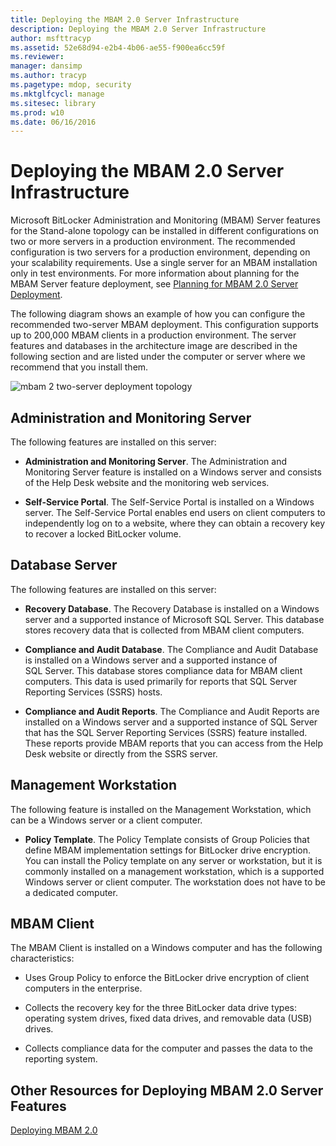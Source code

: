 ```yaml
---
title: Deploying the MBAM 2.0 Server Infrastructure
description: Deploying the MBAM 2.0 Server Infrastructure
author: msfttracyp
ms.assetid: 52e68d94-e2b4-4b06-ae55-f900ea6cc59f
ms.reviewer: 
manager: dansimp
ms.author: tracyp
ms.pagetype: mdop, security
ms.mktglfcycl: manage
ms.sitesec: library
ms.prod: w10
ms.date: 06/16/2016
---
```



# Deploying the MBAM 2.0 Server Infrastructure


Microsoft BitLocker Administration and Monitoring (MBAM) Server features for the Stand-alone topology can be installed in different configurations on two or more servers in a production environment. The recommended configuration is two servers for a production environment, depending on your scalability requirements. Use a single server for an MBAM installation only in test environments. For more information about planning for the MBAM Server feature deployment, see [Planning for MBAM 2.0 Server Deployment](planning-for-mbam-20-server-deployment-mbam-2.md).

The following diagram shows an example of how you can configure the recommended two-server MBAM deployment. This configuration supports up to 200,000 MBAM clients in a production environment. The server features and databases in the architecture image are described in the following section and are listed under the computer or server where we recommend that you install them.

![mbam 2 two-server deployment topology](images/mbam2-3-servers.gif)

## Administration and Monitoring Server


The following features are installed on this server:

-   **Administration and Monitoring Server**. The Administration and Monitoring Server feature is installed on a Windows server and consists of the Help Desk website and the monitoring web services.

-   **Self-Service Portal**. The Self-Service Portal is installed on a Windows server. The Self-Service Portal enables end users on client computers to independently log on to a website, where they can obtain a recovery key to recover a locked BitLocker volume.

## Database Server


The following features are installed on this server:

-   **Recovery Database**. The Recovery Database is installed on a Windows server and a supported instance of Microsoft SQL Server. This database stores recovery data that is collected from MBAM client computers.

-   **Compliance and Audit Database**. The Compliance and Audit Database is installed on a Windows server and a supported instance of SQL Server. This database stores compliance data for MBAM client computers. This data is used primarily for reports that SQL Server Reporting Services (SSRS) hosts.

-   **Compliance and Audit Reports**. The Compliance and Audit Reports are installed on a Windows server and a supported instance of SQL Server that has the SQL Server Reporting Services (SSRS) feature installed. These reports provide MBAM reports that you can access from the Help Desk website or directly from the SSRS server.

## Management Workstation


The following feature is installed on the Management Workstation, which can be a Windows server or a client computer.

-   **Policy Template**. The Policy Template consists of Group Policies that define MBAM implementation settings for BitLocker drive encryption. You can install the Policy template on any server or workstation, but it is commonly installed on a management workstation, which is a supported Windows server or client computer. The workstation does not have to be a dedicated computer.

## <a href="" id="---------mbam-client"></a> MBAM Client


The MBAM Client is installed on a Windows computer and has the following characteristics:

-   Uses Group Policy to enforce the BitLocker drive encryption of client computers in the enterprise.

-   Collects the recovery key for the three BitLocker data drive types: operating system drives, fixed data drives, and removable data (USB) drives.

-   Collects compliance data for the computer and passes the data to the reporting system.

## Other Resources for Deploying MBAM 2.0 Server Features


[Deploying MBAM 2.0](deploying-mbam-20-mbam-2.md)

 

 





